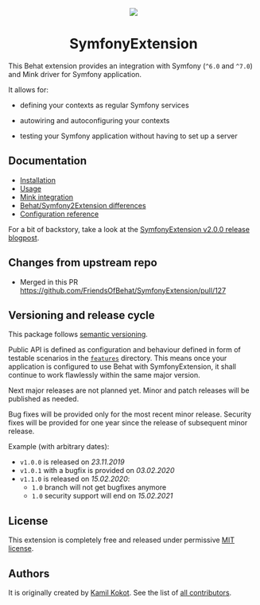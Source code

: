 <p align="center">
    <img src="https://avatars2.githubusercontent.com/u/20600343" /><br/>
</p>

<h1 align="center">SymfonyExtension</h1>

This Behat extension provides an integration with Symfony (`^6.0` and `^7.0`) and Mink driver for Symfony application.

It allows for:

 * defining your contexts as regular Symfony services
 
 * autowiring and autoconfiguring your contexts
 
 * testing your Symfony application without having to set up a server
 
## Documentation

 * [Installation](DOCUMENTATION.md#installation)
 * [Usage](DOCUMENTATION.md#usage)
 * [Mink integration](DOCUMENTATION.md#mink-integration)
 * [Behat/Symfony2Extension differences](DOCUMENTATION.md#differences-from-behatsymfony2extension)
 * [Configuration reference](DOCUMENTATION.md#configuration-reference)
 
For a bit of backstory, take a look at the [SymfonyExtension v2.0.0 release blogpost](https://kamilkokot.com/tame-behat-with-the-brand-new-symfony-extension).

## Changes from upstream repo

- Merged in this PR https://github.com/FriendsOfBehat/SymfonyExtension/pull/127
 
## Versioning and release cycle

This package follows [semantic versioning](https://semver.org/). 

Public API is defined as configuration and behaviour defined in form of testable scenarios in the [`features`](features) directory.
This means once your application is configured to use Behat with SymfonyExtension, 
it shall continue to work flawlessly within the same major version.
 
Next major releases are not planned yet. Minor and patch releases will be published as needed.

Bug fixes will be provided only for the most recent minor release.
Security fixes will be provided for one year since the release of subsequent minor release.

Example (with arbitrary dates):

 - `v1.0.0` is released on _23.11.2019_
 - `v1.0.1` with a bugfix is provided on _03.02.2020_
 - `v1.1.0` is released on _15.02.2020_:
   - `1.0` branch will not get bugfixes anymore
   - `1.0` security support will end on _15.02.2021_
 
## License

This extension is completely free and released under permissive [MIT license](LICENSE).

## Authors

It is originally created by [Kamil Kokot](https://github.com/pamil). 
See the list of [all contributors](https://github.com/FriendsOfBehat/SymfonyExtension/graphs/contributors). 
